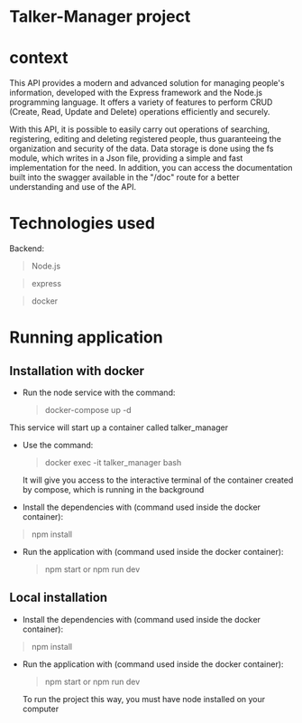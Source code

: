 # Talker-Manager project
 
# context
 

This API provides a modern and advanced solution for managing people's information, developed with the Express framework and the Node.js programming language. It offers a variety of features to perform CRUD (Create, Read, Update and Delete) operations efficiently and securely.

With this API, it is possible to easily carry out operations of searching, registering, editing and deleting registered people, thus guaranteeing the organization and security of the data. Data storage is done using the fs module, which writes in a Json file, providing a simple and fast implementation for the need. In addition, you can access the documentation built into the swagger available in the "/doc" route for a better understanding and use of the API.



# Technologies used

Backend:
> Node.js

> express

> docker
 

# Running application

## Installation with docker

* Run the node service with the command:
  > docker-compose up -d
 
This service will start up a container called talker_manager

* Use the command:
  > docker exec -it talker_manager bash

  It will give you access to the interactive terminal of the container created by compose, which is running in the background
 

* Install the dependencies with (command used inside the docker container):
> npm install

* Run the application with (command used inside the docker container):
  > npm start or npm run dev

## Local installation

* Install the dependencies with (command used inside the docker container):
> npm install

* Run the application with (command used inside the docker container):
  > npm start or npm run dev

  To run the project this way, you must have node installed on your computer
#
